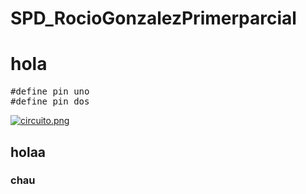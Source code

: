 # SPD_RocioGonzalezPrimerparcial

# hola

<pre lang="cpp">
#define pin uno
#define pin dos
</pre>
[![circuito.png](https://i.postimg.cc/sfbPLgcT/circuito.png)](https://postimg.cc/9ztqRVs9)
##  holaa
### chau 
